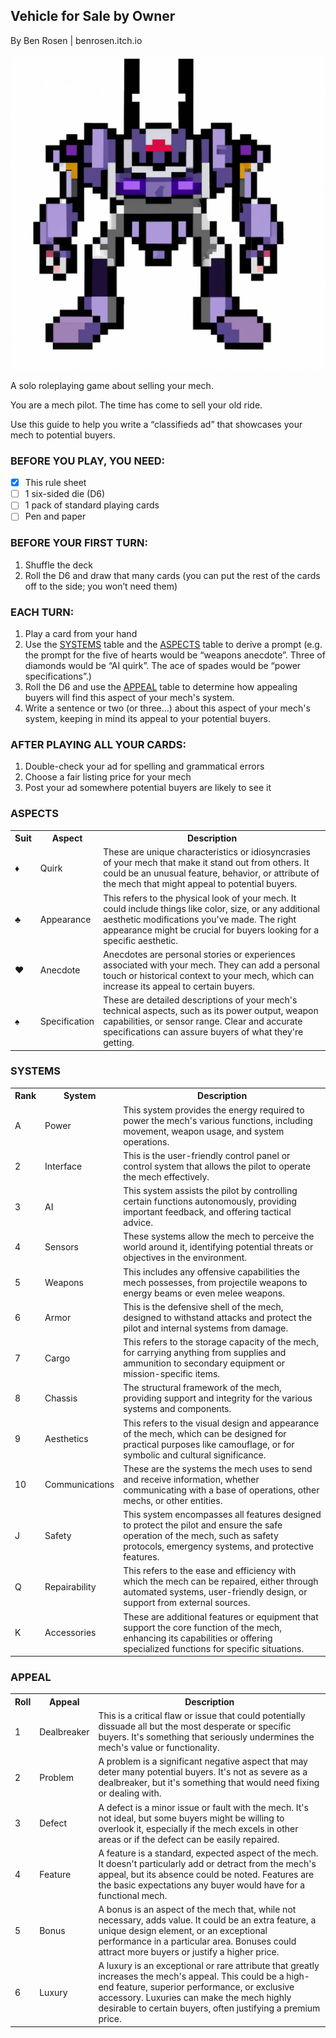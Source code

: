 ## Vehicle for Sale by Owner
By Ben Rosen | benrosen.itch.io

![Pixel art mech](image.webp)

A solo roleplaying game about selling your mech.

You are a mech pilot. The time has come to sell your old ride.

Use this guide to help you write a “classifieds ad” that showcases your mech to potential buyers.

### BEFORE YOU PLAY, YOU NEED:

- [x] This rule sheet
- [ ] 1 six-sided die (D6)
- [ ] 1 pack of standard playing cards
- [ ] Pen and paper

### BEFORE YOUR FIRST TURN:
1. Shuffle the deck
2. Roll the D6 and draw that many cards (you can put the rest of the cards off to the side; you won’t need them)

### EACH TURN:
1. Play a card from your hand
2. Use the [SYSTEMS](#systems) table and the [ASPECTS](#aspects) table to derive a prompt (e.g. the prompt for the five of hearts would be “weapons anecdote”. Three of diamonds would be “AI quirk”. The ace of spades would be “power specifications”.)
3. Roll the D6 and use the [APPEAL](#appeal) table to determine how appealing buyers will find this aspect of your mech's system.
4. Write a sentence or two (or three…) about this aspect of your mech's system, keeping in mind its appeal to your potential buyers.

### AFTER PLAYING ALL YOUR CARDS:
1. Double-check your ad for spelling and grammatical errors
2. Choose a fair listing price for your mech
3. Post your ad somewhere potential buyers are likely to see it

### ASPECTS
<table>
  <tr>
    <th>Suit</th>
    <th>Aspect</th>
    <th>Description</th>
  </tr>
  <tr>
    <td>♦</td>
    <td>Quirk</td>
    <td>These are unique characteristics or idiosyncrasies of your mech that make it stand out from others. It could be an unusual feature, behavior, or attribute of the mech that might appeal to potential buyers.</td>
  </tr>
  <tr>
    <td>♣</td>
    <td>Appearance</td>
    <td>This refers to the physical look of your mech. It could include things like color, size, or any additional aesthetic modifications you've made. The right appearance might be crucial for buyers looking for a specific aesthetic.</td>
  </tr>
  <tr>
    <td>♥</td>
    <td>Anecdote</td>
    <td>Anecdotes are personal stories or experiences associated with your mech. They can add a personal touch or historical context to your mech, which can increase its appeal to certain buyers.</td>
  </tr>
  <tr>
    <td>♠</td>
    <td>Specification</td>
    <td>These are detailed descriptions of your mech's technical aspects, such as its power output, weapon capabilities, or sensor range. Clear and accurate specifications can assure buyers of what they're getting.</td>
  </tr>
  </tr>
</table>

### SYSTEMS
<table>
  <tr>
    <th>Rank</th>
    <th>System</th>
    <th>Description</th>
  </tr>
  <tr>
    <td>A</td>
    <td>Power</td>
    <td>This system provides the energy required to power the mech's various functions, including movement, weapon usage, and system operations.</td>
  </tr>
  <tr>
    <td>2</td>
    <td>Interface</td>
    <td>This is the user-friendly control panel or control system that allows the pilot to operate the mech effectively.</td>
  </tr>
  <tr>
    <td>3</td>
    <td>AI</td>
    <td>This system assists the pilot by controlling certain functions autonomously, providing important feedback, and offering tactical advice.</td>
  </tr>
  <tr>
    <td>4</td>
    <td>Sensors</td>
    <td>These systems allow the mech to perceive the world around it, identifying potential threats or objectives in the environment.</td>
  </tr>
    <tr>
    <td>5</td>
    <td>Weapons</td>
    <td>This includes any offensive capabilities the mech possesses, from projectile weapons to energy beams or even melee weapons.</td>
  </tr>
  <tr>
    <td>6</td>
    <td>Armor</td>
    <td>This is the defensive shell of the mech, designed to withstand attacks and protect the pilot and internal systems from damage.</td>
  </tr>
  <tr>
    <td>7</td>
    <td>Cargo</td>
    <td>This refers to the storage capacity of the mech, for carrying anything from supplies and ammunition to secondary equipment or mission-specific items.</td>
  </tr>
  <tr>
    <td>8</td>
    <td>Chassis</td>
    <td>The structural framework of the mech, providing support and integrity for the various systems and components.</td>
  </tr>
    <tr>
    <td>9</td>
    <td>Aesthetics</td>
    <td>This refers to the visual design and appearance of the mech, which can be designed for practical purposes like camouflage, or for symbolic and cultural significance.</td>
  </tr>
  <tr>
    <td>10</td>
    <td>Communications</td>
    <td>These are the systems the mech uses to send and receive information, whether communicating with a base of operations, other mechs, or other entities.</td>
  </tr>
  <tr>
    <td>J</td>
    <td>Safety</td>
    <td>This system encompasses all features designed to protect the pilot and ensure the safe operation of the mech, such as safety protocols, emergency systems, and protective features.</td>
  </tr>
  <tr>
    <td>Q</td>
    <td>Repairability</td>
    <td>This refers to the ease and efficiency with which the mech can be repaired, either through automated systems, user-friendly design, or support from external sources.</td>
  </tr>
    <tr>
    <td>K</td>
    <td>Accessories</td>
    <td>These are additional features or equipment that support the core function of the mech, enhancing its capabilities or offering specialized functions for specific situations.</td>
  </tr>
</table>

### APPEAL

<table>
  <tr>
    <th>Roll</th>
    <th>Appeal</th>
    <th>Description</th>
  </tr>
  <tr>
    <td>1</td>
    <td>Dealbreaker</td>
    <td>This is a critical flaw or issue that could potentially dissuade all but the most desperate or specific buyers. It's something that seriously undermines the mech's value or functionality.</td>
  </tr>
  <tr>
    <td>2</td>
    <td>Problem</td>
    <td>A problem is a significant negative aspect that may deter many potential buyers. It's not as severe as a dealbreaker, but it's something that would need fixing or dealing with.</td>
  </tr>
  <tr>
    <td>3</td>
    <td>Defect</td>
    <td>A defect is a minor issue or fault with the mech. It's not ideal, but some buyers might be willing to overlook it, especially if the mech excels in other areas or if the defect can be easily repaired.</td>
  </tr>
  <tr>
    <td>4</td>
    <td>Feature</td>
    <td>A feature is a standard, expected aspect of the mech. It doesn't particularly add or detract from the mech's appeal, but its absence could be noted. Features are the basic expectations any buyer would have for a functional mech.</td>
  </tr>
    <tr>
    <td>5</td>
    <td>Bonus</td>
    <td>A bonus is an aspect of the mech that, while not necessary, adds value. It could be an extra feature, a unique design element, or an exceptional performance in a particular area. Bonuses could attract more buyers or justify a higher price.</td>
  </tr>
  <tr>
    <td>6</td>
    <td>Luxury</td>
    <td>A luxury is an exceptional or rare attribute that greatly increases the mech's appeal. This could be a high-end feature, superior performance, or exclusive accessory. Luxuries can make the mech highly desirable to certain buyers, often justifying a premium price.</td>
  </tr>
</table>
